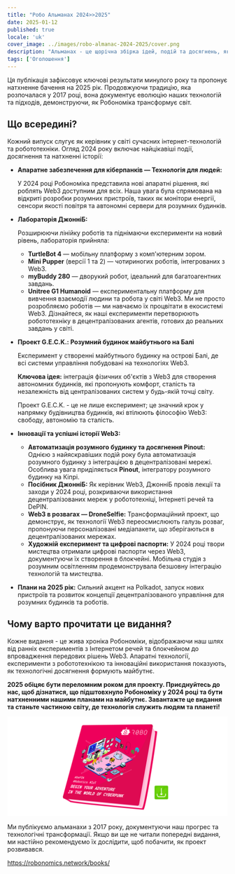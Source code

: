 ```yaml
---
title: "Робо Альманах 2024>>2025"
date: 2025-01-12
published: true
locale: 'uk'
cover_image: ../images/robo-almanac-2024-2025/cover.png
description: "Альманах - це щорічна збірка ідей, подій та досягнень, які розповідають про еволюцію проекту. Це не просто звіт, це захопливий наратив про подолання викликів, впровадження інновацій та формування майбутньої технології. Ми пишаємося представленням останнього видання Робономіки 2024-2025."
tags: ['Оголошення']
---
```


Ця публікація зафіксовує ключові результати минулого року та пропонує натхненне бачення на 2025 рік. Продовжуючи традицію, яка розпочалася у 2017 році, вона документує еволюцію наших технологій та підходів, демонструючи, як Робономіка трансформує світ.

## Що всередині?

Кожний випуск слугує як керівник у світі сучасних інтернет-технологій та робототехніки. Огляд 2024 року включає найцікавіші події, досягнення та натхненні історії:

- **Апаратне забезпечення для кіберпанків — Технологія для людей:**
    
    У 2024 році Робономіка представила нові апаратні рішення, які роблять Web3 доступним для всіх. Наша увага була спрямована на відкриті розробки розумних пристроїв, таких як монітори енергії, сенсори якості повітря та автономні сервери для розумних будинків.
    
- **Лабораторія ДжонніБ:**
    
    Розширюючи лінійку роботів та піднімаючи експерименти на новий рівень, лабораторія прийняла:
    
    - **TurtleBot 4** — мобільну платформу з комп'ютерним зором.
    - **Mini Pupper** (версії 1 та 2) — чотириногих роботів, інтегрованих з Web3.
    - **myBuddy 280** — дворукий робот, ідеальний для багатоагентних завдань.
    - **Unitree G1 Humanoid** — експериментальну платформу для вивчення взаємодії людини та робота у світі Web3.
    Ми не просто розробляємо роботів — ми навчаємо їх процвітати в екосистемі Web3. Дізнайтеся, як наші експерименти перетворюють робототехніку в децентралізованих агентів, готових до реальних завдань у світі.
- **Проект G.E.C.K.: Розумний будинок майбутнього на Балі**
    
    Експеримент у створенні майбутнього будинку на острові Балі, де всі системи управління побудовані на технологіях Web3.
    
    **Ключова ідея:** інтеграція фізичних об'єктів з Web3 для створення автономних будинків, які пропонують комфорт, сталість та незалежність від централізованих систем у будь-якій точці світу.
    
    Проект G.E.C.K. - це не лише експеримент; це значний крок у напрямку будівництва будинків, які втілюють філософію Web3: свободу, автономію та сталість.

- **Інновації та успішні історії Web3:**
    - **Автоматизація розумного будинку та досягнення Pinout:** Однією з найяскравіших подій року була автоматизація розумного будинку з інтеграцією в децентралізовані мережі. Особлива увага приділяється **Pinout**, інтегратору розумного будинку на Кіпрі.
    - **Посібник ДжонніБ:** Як керівник Web3, ДжонніБ провів лекції та заходи у 2024 році, розкриваючи використання децентралізованих мереж у робототехніці, Інтернеті речей та DePIN.
    - **Web3 в розвагах — DroneSelfie:** Трансформаційний проект, що демонструє, як технології Web3 переосмислюють галузь розваг, пропонуючи персоналізовані медіапакети, що зберігаються в децентралізованих мережах.
    - **Художній експеримент та цифрові паспорти:** У 2024 році твори мистецтва отримали цифрові паспорти через Web3, документуючи їх створення в блокчейні. Мобільна студія з розумним освітленням продемонструвала безшовну інтеграцію технологій та мистецтва.

- **Плани на 2025 рік:**
    Сильний акцент на Polkadot, запуск нових пристроїв та розвиток концепції децентралізованого управління для розумних будинків та роботів.

## Чому варто прочитати це видання?

Кожне видання - це жива хроніка Робономіки, відображаючи наш шлях від ранніх експериментів з Інтернетом речей та блокчейном до впровадження передових рішень Web3. Апаратні технології, експерименти з робототехнікою та інноваційні використання показують, як технологічні досягнення формують майбутнє.

**2025 обіцяє бути переломним роком для проекту. Приєднуйтесь до нас, щоб дізнатися, що підштовхнуло Робономіку у 2024 році та бути натхненними нашими планами на майбутнє. Завантажте це видання та станьте частиною світу, де технологія служить людям та планеті!**

[![Робономіка альманах 2024-2025](../images/robo-almanac-2024-2025/book-link.png)](https://static.robonomics.network/docs/book-2024-2025/Robonomics.network-Almanac-2024-uk.pdf)

Ми публікуємо альманахи з 2017 року, документуючи наш прогрес та технологічні трансформації. Якщо ви ще не читали попередні видання, ми настійно рекомендуємо їх дослідити, щоб побачити, як проект розвивався.

https://robonomics.network/books/